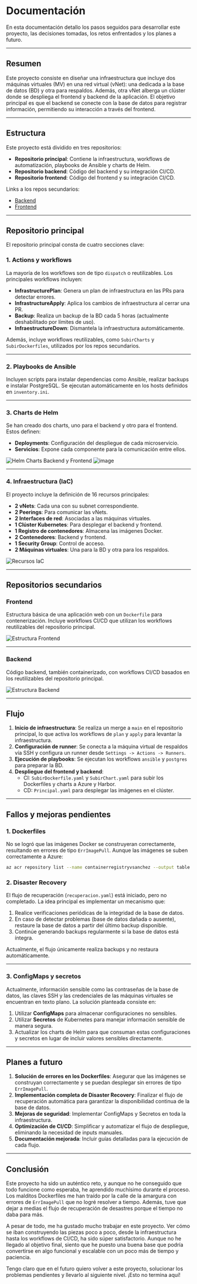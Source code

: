 # Documentación

En esta documentación detallo los pasos seguidos para desarrollar este proyecto, las decisiones tomadas, los retos enfrentados y los planes a futuro.

---

## Resumen

Este proyecto consiste en diseñar una infraestructura que incluye dos máquinas virtuales (MV) en una red virtual (vNet): una dedicada a la base de datos (BD) y otra para respaldos. Además, otra vNet alberga un clúster donde se despliega el frontend y backend de la aplicación. El objetivo principal es que el backend se conecte con la base de datos para registrar información, permitiendo su interacción a través del frontend.

---

## Estructura

Este proyecto está dividido en tres repositorios:

- **Repositorio principal**: Contiene la infraestructura, workflows de automatización, playbooks de Ansible y charts de Helm.
- **Repositorio backend**: Código del backend y su integración CI/CD.
- **Repositorio frontend**: Código del frontend y su integración CI/CD.

Links a los repos secundarios:
- [Backend](https://github.com/stemdo-labs/final-project-gestion-rrhh-backend-ValentinoSanchez00)
- [Frontend](https://github.com/stemdo-labs/final-project-gestion-rrhh-frontend-ValentinoSanchez00)

---

## Repositorio principal

El repositorio principal consta de cuatro secciones clave:

### 1. Actions y workflows

La mayoría de los workflows son de tipo `dispatch` o reutilizables. Los principales workflows incluyen:

- **InfrastructurePlan**: Genera un plan de infraestructura en las PRs para detectar errores.
- **InfrastructureApply**: Aplica los cambios de infraestructura al cerrar una PR.
- **Backup**: Realiza un backup de la BD cada 5 horas (actualmente deshabilitado por límites de uso).
- **InfraestructureDown**: Dismantela la infraestructura automáticamente.

Además, incluye workflows reutilizables, como `SubirCharts` y `SubirDockerfiles`, utilizados por los repos secundarios.

---

### 2. Playbooks de Ansible

Incluyen scripts para instalar dependencias como Ansible, realizar backups e instalar PostgreSQL. Se ejecutan automáticamente en los hosts definidos en `inventory.ini`.

---

### 3. Charts de Helm

Se han creado dos charts, uno para el backend y otro para el frontend. Estos definen:

- **Deployments**: Configuración del despliegue de cada microservicio.
- **Servicios**: Expone cada componente para la comunicación entre ellos.

![Helm Charts Backend y Frontend](https://github.com/user-attachments/assets/c613b3a9-85f9-4b79-b636-dcb15c477ca2)                ![image](https://github.com/user-attachments/assets/11ed69ae-7583-44aa-b527-55a22e231fd9)


---

### 4. Infraestructura (IaC)

El proyecto incluye la definición de 16 recursos principales:

- **2 vNets**: Cada una con su subnet correspondiente.
- **2 Peerings**: Para comunicar las vNets.
- **2 Interfaces de red**: Asociadas a las máquinas virtuales.
- **1 Clúster Kubernetes**: Para desplegar el backend y frontend.
- **1 Registro de contenedores**: Almacena las imágenes Docker.
- **2 Contenedores**: Backend y frontend.
- **1 Security Group**: Control de acceso.
- **2 Máquinas virtuales**: Una para la BD y otra para los respaldos.

![Recursos IaC](https://github.com/user-attachments/assets/7aa3855c-5ccf-4637-a727-8a373f8d7710)

---

## Repositorios secundarios

### Frontend

Estructura básica de una aplicación web con un `Dockerfile` para contenerización. Incluye workflows CI/CD que utilizan los workflows reutilizables del repositorio principal.

![Estructura Frontend](https://github.com/user-attachments/assets/9e54e489-0798-4a81-bfbd-3c8853fbd421)

---

### Backend

Código backend, también containerizado, con workflows CI/CD basados en los reutilizables del repositorio principal.

![Estructura Backend](https://github.com/user-attachments/assets/4f483991-ef02-4fec-99ee-f215ae0d1596)

---

## Flujo

1. **Inicio de infraestructura**: Se realiza un merge a `main` en el repositorio principal, lo que activa los workflows de `plan` y `apply` para levantar la infraestructura.
2. **Configuración de runner**: Se conecta a la máquina virtual de respaldos vía SSH y configura un runner desde `Settings -> Actions -> Runners`.
3. **Ejecución de playbooks**: Se ejecutan los workflows `ansible` y `postgres` para preparar la BD.
4. **Despliegue del frontend y backend**:
   - CI: `SubirDockerfile.yaml` y `SubirChart.yaml` para subir los Dockerfiles y charts a Azure y Harbor.
   - CD: `Principal.yaml` para desplegar las imágenes en el clúster.

---

## Fallos y mejoras pendientes

### 1. Dockerfiles

No se logró que las imágenes Docker se construyeran correctamente, resultando en errores de tipo `ErrImagePull`. Aunque las imágenes se suben correctamente a Azure:

```bash
az acr repository list --name containerregistryvsanchez --output table
```

### 2. Disaster Recovery

El flujo de recuperación (`recuperacion.yaml`) está iniciado, pero no completado. La idea principal es implementar un mecanismo que:

1. Realice verificaciones periódicas de la integridad de la base de datos.
2. En caso de detectar problemas (base de datos dañada o ausente), restaure la base de datos a partir del último backup disponible.
3. Continúe generando backups regularmente si la base de datos está íntegra.

Actualmente, el flujo únicamente realiza backups y no restaura automáticamente.

---

### 3. ConfigMaps y secretos

Actualmente, información sensible como las contraseñas de la base de datos, las claves SSH y las credenciales de las máquinas virtuales se encuentran en texto plano. La solución planteada consiste en:

1. Utilizar **ConfigMaps** para almacenar configuraciones no sensibles.
2. Utilizar **Secretos** de Kubernetes para manejar información sensible de manera segura.
3. Actualizar los charts de Helm para que consuman estas configuraciones y secretos en lugar de incluir valores sensibles directamente.

---

## Planes a futuro

1. **Solución de errores en los Dockerfiles**: Asegurar que las imágenes se construyan correctamente y se puedan desplegar sin errores de tipo `ErrImagePull`.
2. **Implementación completa de Disaster Recovery**: Finalizar el flujo de recuperación automática para garantizar la disponibilidad continua de la base de datos.
3. **Mejoras de seguridad**: Implementar ConfigMaps y Secretos en toda la infraestructura.
4. **Optimización de CI/CD**: Simplificar y automatizar el flujo de despliegue, eliminando la necesidad de inputs manuales.
5. **Documentación mejorada**: Incluir guías detalladas para la ejecución de cada flujo.

---

## Conclusión

Este proyecto ha sido un auténtico reto, y aunque no he conseguido que todo funcione como esperaba, he aprendido muchísimo durante el proceso. Los malditos Dockerfiles me han traído por la calle de la amargura con errores de `ErrImagePull` que no logré resolver a tiempo. Además, tuve que dejar a medias el flujo de recuperación de desastres porque el tiempo no daba para más. 

A pesar de todo, me ha gustado mucho trabajar en este proyecto. Ver cómo se iban construyendo las piezas poco a poco, desde la infraestructura hasta los workflows de CI/CD, ha sido súper satisfactorio. Aunque no he llegado al objetivo final, siento que he puesto una buena base que podría convertirse en algo funcional y escalable con un poco más de tiempo y paciencia.

Tengo claro que en el futuro quiero volver a este proyecto, solucionar los problemas pendientes y llevarlo al siguiente nivel. ¡Esto no termina aquí!


